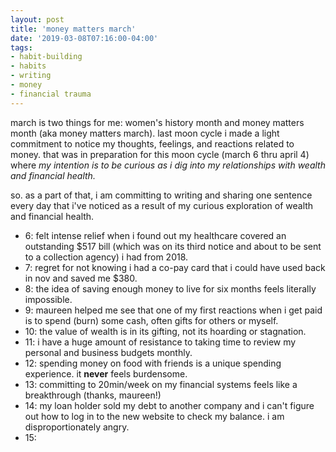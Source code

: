 ```yaml
---
layout: post
title: 'money matters march'
date: '2019-03-08T07:16:00-04:00'
tags:
- habit-building
- habits
- writing
- money
- financial trauma
--- 
```


march is two things for me: women's history month and money matters month (aka money matters march). last moon cycle i made a light commitment to notice my thoughts, feelings, and reactions related to money. that was in preparation for this moon cycle (march 6 thru april 4) where _my intention is to be  curious as i dig into my relationships with wealth and financial health._

so. as a part of that, i am committing to writing and sharing one sentence every day that i've noticed as a result of my curious exploration of wealth and financial health. 

* 6: felt intense relief when i found out my healthcare covered an outstanding $517 bill (which was on its third notice and about to be sent to a collection agency) i had from 2018.
* 7: regret for not knowing i had a co-pay card that i could have used back in nov and saved me $380.
* 8: the idea of saving enough money to live for six months feels literally impossible. 
* 9: maureen helped me see that one of my first reactions when i get paid is to spend (burn) some cash, often gifts for others or myself.
* 10: the value of wealth is in its gifting, not its hoarding or stagnation.
* 11: i have a huge amount of resistance to taking time to review my personal and business budgets monthly. 
* 12: spending money on food with friends is a unique spending experience. it **never** feels burdensome.
* 13: committing to 20min/week on my financial systems feels like a breakthrough (thanks, maureen!)
* 14: my loan holder sold my debt to another company and i can't figure out how to log in to the new website to check my balance. i am disproportionately angry.
* 15: 

<!-- hyperlink bank -->


<!-- &#042; = asterisk -->
<!-- &#039; = single quote '-->
